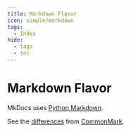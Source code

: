```yaml
---
title: Markdown Flavor
icon: simple/markdown
tags:
  - Index
hide:
  - tags
  - toc
---
```


# Markdown Flavor

MkDocs uses [Python Markdown](https://www.mkdocs.org/user-guide/writing-your-docs/#writing-with-markdown).

See the [differences](https://python-markdown.github.io/#differences) from [CommonMark](https://commonmark.org/help/).
